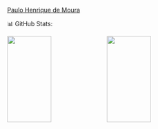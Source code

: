 <div>
  <p><a href="https://github.com/ph-moura">Paulo Henrique de Moura</a></p>
  <p>📊 GitHub Stats:</p>
</div>
<div>
  <img height="200px" width="45%" src="https://github-readme-stats.vercel.app/api?username=ph-moura&theme=dark&hide_border=true&include_all_commits=true&count_private=false"/>
  <img height="200px" width="45%" src="https://github-readme-stats.vercel.app/api/top-langs/?username=ph-moura&theme=dark&hide_border=true&include_all_commits=true&count_private=false&layout=compact"/>
</div>

<!--
<img height="280em" width="33%" src="https://github-readme-streak-stats.herokuapp.com/?user=ph-moura&theme=dark&hide_border=true"/>

# 📊 GitHub Stats:
| ![](https://github-readme-stats.vercel.app/api?username=ph-moura&theme=dark&hide_border=true&include_all_commits=true&count_private=false) | ![](https://github-readme-stats.vercel.app/api/top-langs/?username=ph-moura&theme=dark&hide_border=true&include_all_commits=true&count_private=false&layout=compact) | ![](https://github-readme-streak-stats.herokuapp.com/?user=ph-moura&theme=dark&hide_border=true) |
| --- | --- | --- |


<div>
  <a href="https://github.com/ph-moura">
<div align="center">
  <img height="180em" width="45%" src="https://github-readme-stats.vercel.app/api?username=ph-moura&show_icons=true&theme=dark&include_all_commits=true&count_private=true"/>
  <img height="180em" width="45%" src="https://github-readme-stats.vercel.app/api/top-langs/?username=ph-moura&layout=compact&langs_count=15&count_private=true&theme=dark"/>
</div>
<!-- ![Snake animation](https://github.com/ph-moura/ph-moura/blob/output/github-contribution-grid-snake.svg)
  
</div>

**ph-moura/ph-moura** is a ✨ _special_ ✨ repository because its `README.md` (this file) appears on your GitHub profile.

Here are some ideas to get you started:

- 🔭 I’m currently working on ...
- 🌱 I’m currently learning ...
- 👯 I’m looking to collaborate on ...
- 🤔 I’m looking for help with ...
- 💬 Ask me about ...
- 📫 How to reach me: ...
- 😄 Pronouns: ...
- ⚡ Fun fact: ...
-->
